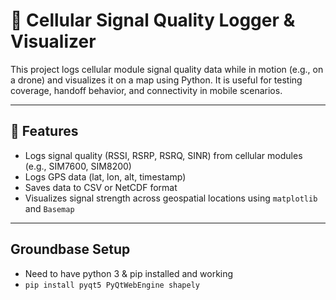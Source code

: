 # 📡 Cellular Signal Quality Logger & Visualizer

This project logs cellular module signal quality data while in motion (e.g., on a drone) and visualizes it on a map using Python. It is useful for testing coverage, handoff behavior, and connectivity in mobile scenarios.

---

## 🧰 Features

- Logs signal quality (RSSI, RSRP, RSRQ, SINR) from cellular modules (e.g., SIM7600, SIM8200)
- Logs GPS data (lat, lon, alt, timestamp)
- Saves data to CSV or NetCDF format
- Visualizes signal strength across geospatial locations using `matplotlib` and `Basemap`

---

## Groundbase Setup

- Need to have python 3 & pip installed and working
- ```pip install pyqt5 PyQtWebEngine shapely```
